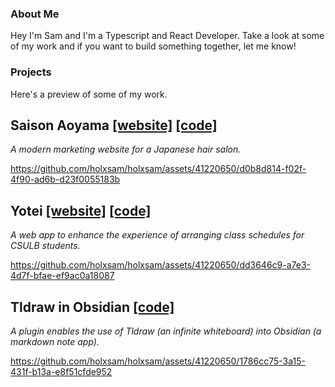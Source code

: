 ### About Me

Hey I'm Sam and I'm a Typescript and React Developer. Take a look at some of my work and if you want to build something together, let me know!

### Projects

Here's a preview of some of my work.

## Saison Aoyama [[website]](https://saisonaoyama.vercel.app/) [[code]](https://github.com/holxsam/saisonaoyama)
_A modern marketing website for a Japanese hair salon._

https://github.com/holxsam/holxsam/assets/41220650/d0b8d814-f02f-4f90-ad6b-d23f0055183b


## Yotei [[website]](https://yotei.org) [[code]](https://github.com/holxsam/yotei)
_A web app to enhance the experience of arranging class schedules for CSULB students._

https://github.com/holxsam/holxsam/assets/41220650/dd3646c9-a7e3-4d7f-bfae-ef9ac0a18087


## Tldraw in Obsidian [[code]](https://github.com/holxsam/tldraw-in-obsidian)
_A plugin enables the use of Tldraw (an infinite whiteboard) into Obsidian (a markdown note app)._

https://github.com/holxsam/holxsam/assets/41220650/1786cc75-3a15-431f-b13a-e8f51cfde952



